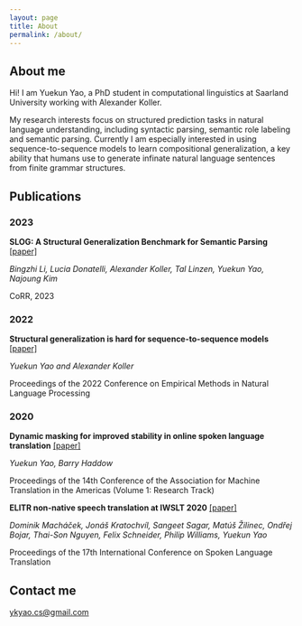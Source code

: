 ```yaml
---
layout: page
title: About
permalink: /about/
---
```


## About me

Hi! I am Yuekun Yao, a PhD student in computational linguistics at Saarland University working with Alexander Koller.

My research interests focus on structured prediction tasks in natural language understanding, including syntactic parsing, semantic role labeling and semantic parsing. Currently I am especially interested in using sequence-to-sequence models to learn compositional generalization, a key ability that humans use to generate infinate natural language sentences from finite grammar structures.



## Publications

### 2023

**SLOG: A Structural Generalization Benchmark for Semantic Parsing**
[[paper]](https://arxiv.org/pdf/2310.15040.pdf)

*Bingzhi Li, Lucia Donatelli, Alexander Koller, Tal Linzen, Yuekun Yao, Najoung Kim*

CoRR, 2023



### 2022

**Structural generalization is hard for sequence-to-sequence models** 
[[paper]](https://aclanthology.org/2022.emnlp-main.337/)

*Yuekun Yao and Alexander Koller*

Proceedings of the 2022 Conference on Empirical Methods in Natural Language Processing



### 2020

**Dynamic masking for improved stability in online spoken language translation**
[[paper]](https://aclanthology.org/2022.emnlp-main.337/)

*Yuekun Yao, Barry Haddow*

Proceedings of the 14th Conference of the Association for Machine Translation in the Americas (Volume 1: Research Track)



**ELITR non-native speech translation at IWSLT 2020**
[[paper]](https://aclanthology.org/2020.iwslt-1.25.pdf)

*Dominik Macháček, Jonáš Kratochvíl, Sangeet Sagar, Matúš Žilinec, Ondřej Bojar, Thai-Son Nguyen, Felix Schneider, Philip Williams, Yuekun Yao*

Proceedings of the 17th International Conference on Spoken Language Translation



## Contact me

[ykyao.cs@gmail.com](mailto:ykyao.cs@gmail.com)

